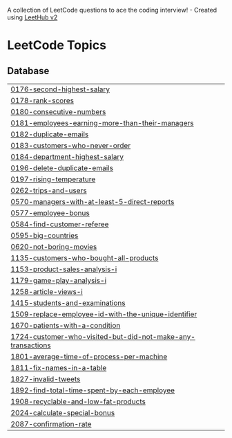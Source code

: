 A collection of LeetCode questions to ace the coding interview! - Created using [LeetHub v2](https://github.com/arunbhardwaj/LeetHub-2.0)
<!---LeetCode Topics Start-->
# LeetCode Topics
## Database
|  |
| ------- |
| [0176-second-highest-salary](https://github.com/young2good/leetcode/tree/master/0176-second-highest-salary) |
| [0178-rank-scores](https://github.com/young2good/leetcode/tree/master/0178-rank-scores) |
| [0180-consecutive-numbers](https://github.com/young2good/leetcode/tree/master/0180-consecutive-numbers) |
| [0181-employees-earning-more-than-their-managers](https://github.com/young2good/leetcode/tree/master/0181-employees-earning-more-than-their-managers) |
| [0182-duplicate-emails](https://github.com/young2good/leetcode/tree/master/0182-duplicate-emails) |
| [0183-customers-who-never-order](https://github.com/young2good/leetcode/tree/master/0183-customers-who-never-order) |
| [0184-department-highest-salary](https://github.com/young2good/leetcode/tree/master/0184-department-highest-salary) |
| [0196-delete-duplicate-emails](https://github.com/young2good/leetcode/tree/master/0196-delete-duplicate-emails) |
| [0197-rising-temperature](https://github.com/young2good/leetcode/tree/master/0197-rising-temperature) |
| [0262-trips-and-users](https://github.com/young2good/leetcode/tree/master/0262-trips-and-users) |
| [0570-managers-with-at-least-5-direct-reports](https://github.com/young2good/leetcode/tree/master/0570-managers-with-at-least-5-direct-reports) |
| [0577-employee-bonus](https://github.com/young2good/leetcode/tree/master/0577-employee-bonus) |
| [0584-find-customer-referee](https://github.com/young2good/leetcode/tree/master/0584-find-customer-referee) |
| [0595-big-countries](https://github.com/young2good/leetcode/tree/master/0595-big-countries) |
| [0620-not-boring-movies](https://github.com/young2good/leetcode/tree/master/0620-not-boring-movies) |
| [1135-customers-who-bought-all-products](https://github.com/young2good/leetcode/tree/master/1135-customers-who-bought-all-products) |
| [1153-product-sales-analysis-i](https://github.com/young2good/leetcode/tree/master/1153-product-sales-analysis-i) |
| [1179-game-play-analysis-i](https://github.com/young2good/leetcode/tree/master/1179-game-play-analysis-i) |
| [1258-article-views-i](https://github.com/young2good/leetcode/tree/master/1258-article-views-i) |
| [1415-students-and-examinations](https://github.com/young2good/leetcode/tree/master/1415-students-and-examinations) |
| [1509-replace-employee-id-with-the-unique-identifier](https://github.com/young2good/leetcode/tree/master/1509-replace-employee-id-with-the-unique-identifier) |
| [1670-patients-with-a-condition](https://github.com/young2good/leetcode/tree/master/1670-patients-with-a-condition) |
| [1724-customer-who-visited-but-did-not-make-any-transactions](https://github.com/young2good/leetcode/tree/master/1724-customer-who-visited-but-did-not-make-any-transactions) |
| [1801-average-time-of-process-per-machine](https://github.com/young2good/leetcode/tree/master/1801-average-time-of-process-per-machine) |
| [1811-fix-names-in-a-table](https://github.com/young2good/leetcode/tree/master/1811-fix-names-in-a-table) |
| [1827-invalid-tweets](https://github.com/young2good/leetcode/tree/master/1827-invalid-tweets) |
| [1892-find-total-time-spent-by-each-employee](https://github.com/young2good/leetcode/tree/master/1892-find-total-time-spent-by-each-employee) |
| [1908-recyclable-and-low-fat-products](https://github.com/young2good/leetcode/tree/master/1908-recyclable-and-low-fat-products) |
| [2024-calculate-special-bonus](https://github.com/young2good/leetcode/tree/master/2024-calculate-special-bonus) |
| [2087-confirmation-rate](https://github.com/young2good/leetcode/tree/master/2087-confirmation-rate) |
<!---LeetCode Topics End-->